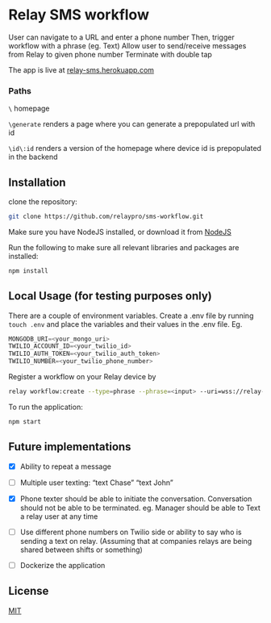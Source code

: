 
# Relay SMS workflow

User can navigate to a URL and enter a phone number
Then, trigger workflow with a phrase (eg. Text)
Allow user to send/receive messages from Relay to given phone number
Terminate with double tap

The app is live at [relay-sms.herokuapp.com](http://relay-sms.herokuapp.com/)

### Paths
`\` homepage

`\generate` renders a page where you can generate a prepopulated url with id

`\id\:id` renders a version of the homepage where device id is prepopulated in the backend

## Installation

clone the repository: 

```bash
git clone https://github.com/relaypro/sms-workflow.git
```

Make sure you have NodeJS installed, or download it from [NodeJS](https://nodejs.org/en/download/)

Run the following to make sure all relevant libraries and packages are installed:
```bash
npm install
```


## Local Usage (for testing purposes only)

There are a couple of environment variables. Create a .env file by running `touch .env` and place the variables and their values in the .env file.
Eg. 
```python
MONGODB_URI=<your_mongo_uri>
TWILIO_ACCOUNT_ID=<your_twilio_id>
TWILIO_AUTH_TOKEN=<your_twilio_auth_token>
TWILIO_NUMBER=<your_twilio_phone_number>
```

Register a workflow on your Relay device by

```bash
relay workflow:create --type=phrase --phrase=<input> --uri=wss://relay-sms.herokuapp.com/twilio --name twilio <device_id>
```

To run the application: 
```bash
npm start
```




## Future implementations
- [x] Ability to repeat a message

- [ ] Multiple user texting: “text Chase” “text John”

- [x] Phone texter should be able to initiate the conversation. Conversation should not be able to be terminated. eg. Manager should be able to Text a relay user at any time

- [ ] Use different phone numbers on Twilio side or ability to say who is sending a text on relay. (Assuming that at companies relays are being shared between shifts or something)

- [ ] Dockerize the application

## License
[MIT](https://choosealicense.com/licenses/mit/)
